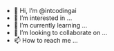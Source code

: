 - 👋 Hi, I’m @intcodingai
- 👀 I’m interested in ...
- 🌱 I’m currently learning ...
- 💞️ I’m looking to collaborate on ...
- 📫 How to reach me ...

<!---
intcodingai/intcodingai is a ✨ special ✨ repository because its `README.md` (this file) appears on your GitHub profile.
You can click the Preview link to take a look at your changes.
--->
